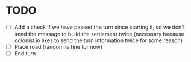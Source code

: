 # TODO
 - [ ] Add a check if we have passed the turn since starting it, so we don't send the message to build the settlement twice (necessary because colonist.io likes to send the turn information twice for some reason)  
 - [ ] Place road (random is fine for now)  
 - [ ] End turn  
